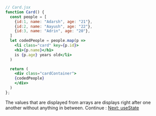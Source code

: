 
```jsx
// Card.jsx
function Card() {
  const people = [
    {id:1, name: "Adarsh", age: "21"},
    {id:2, name: "Aayush", age: "22"},
    {id:3, name: "Adrin", age: "20"},
  ]
  let codedPeople = people.map(p => 
    <li class="card" key={p.id}> 
    <h1>{p.name}</h1>
    is {p.age} years old</li> 
  )

  return (
    <div class="cardContainer">
    {codedPeople}
    </div>
  )
};

```

The values that are displayed from arrays are displays right after one another without anything in between. 
Continue : [Next: useState](4.%20useState.md)
